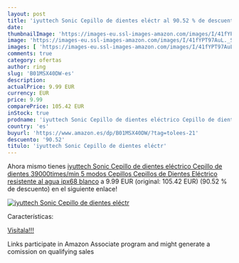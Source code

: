 ```yaml
---
layout: post
title: 'iyuttech Sonic Cepillo de dientes eléctr al 90.52 % de descuento'
date: 
thumbnailImage: 'https://images-eu.ssl-images-amazon.com/images/I/41fYPT97AuL._SL200_.jpg'
image: 'https://images-eu.ssl-images-amazon.com/images/I/41fYPT97AuL._SL200_.jpg'
images: [ 'https://images-eu.ssl-images-amazon.com/images/I/41fYPT97AuL._SL200_.jpg' ]
comments: true
category: ofertas
author: ring
slug: 'B01MSX40DW-es'
description:
actualPrice: 9.99 EUR
currency: EUR
price: 9.99
comparePrice: 105.42 EUR
inStock: true
prodname: 'iyuttech Sonic Cepillo de dientes eléctrico Cepillo de dientes 39000times/min 5 modos Cepillos Cepillos de Dientes Eléctrico resistente al agua ipx68 blanco'
country: 'es'
buyurl: 'https://www.amazon.es/dp/B01MSX40DW/?tag=tolees-21'
descuento: '90.52'
titulo: 'iyuttech Sonic Cepillo de dientes eléctr'
---
```


Ahora mismo tienes [iyuttech Sonic Cepillo de dientes eléctrico Cepillo de dientes 39000times/min 5 modos Cepillos Cepillos de Dientes Eléctrico resistente al agua ipx68 blanco](https://www.amazon.es/dp/B01MSX40DW/?tag=tolees-21) a 9.99 EUR (original: 105.42 EUR) (90.52 %  de descuento) en el siguiente enlace!

[![iyuttech Sonic Cepillo de dientes eléctr](https://images-eu.ssl-images-amazon.com/images/I/41fYPT97AuL._SL200_.jpg)](https://www.amazon.es/dp/B01MSX40DW/?tag=tolees-21)

Características:


[Visítala!!!](https://www.amazon.es/dp/B01MSX40DW/?tag=tolees-21)

Links participate in Amazon Associate program and might generate a comission on qualifying sales
